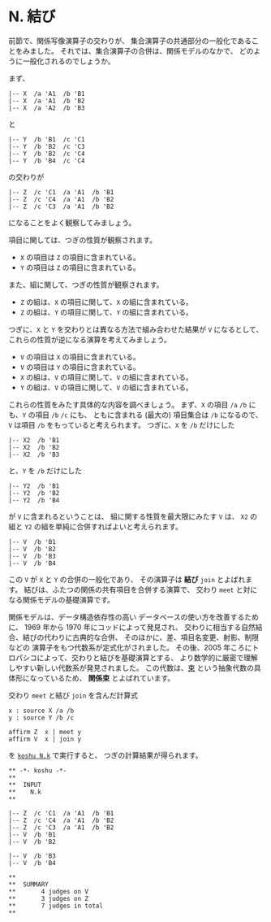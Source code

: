 # N. 結び


前節で、関係写像演算子の交わりが、
集合演算子の共通部分の一般化であることをみました。
それでは、集合演算子の合併は、関係モデルのなかで、
どのように一般化されるのでしょうか。

まず、

``` text
|-- X  /a 'A1  /b 'B1
|-- X  /a 'A1  /b 'B2
|-- X  /a 'A2  /b 'B3
```

と

``` text
|-- Y  /b 'B1  /c 'C1
|-- Y  /b 'B2  /c 'C3
|-- Y  /b 'B2  /c 'C4
|-- Y  /b 'B4  /c 'C4
```

の交わりが

``` text
|-- Z  /c 'C1  /a 'A1  /b 'B1
|-- Z  /c 'C4  /a 'A1  /b 'B2
|-- Z  /c 'C3  /a 'A1  /b 'B2
```

になることをよく観察してみましょう。

項目に関しては、つぎの性質が観察されます。

 - `X` の項目は `Z` の項目に含まれている。
 - `Y` の項目は `Z` の項目に含まれている。

また、組に関して、つぎの性質が観察されます。

 - `Z` の組は、`X` の項目に関して、`X` の組に含まれている。
 - `Z` の組は、`Y` の項目に関して、`Y` の組に含まれている。

つぎに、`X` と `Y` を交わりとは異なる方法で組み合わせた結果が
`V` になるとして、これらの性質が逆になる演算を考えてみましょう。

 - `V` の項目は `X` の項目に含まれている。
 - `V` の項目は `Y` の項目に含まれている。
 - `X` の組は、`V` の項目に関して、`V` の組に含まれている。
 - `Y` の組は、`V` の項目に関して、`V` の組に含まれている。

これらの性質をみたす具体的な内容を調べましょう。
まず、`X` の項目 `/a` `/b` にも、`Y` の項目 `/b` `/c` にも、
ともに含まれる (最大の) 項目集合は `/b` になるので、
`V` は項目 `/b` をもっていると考えられます。
つぎに、`X` を `/b` だけにした

``` text
|-- X2  /b 'B1
|-- X2  /b 'B2
|-- X2  /b 'B3
```

と、`Y` を `/b` だけにした

``` text
|-- Y2  /b 'B1
|-- Y2  /b 'B2
|-- Y2  /b 'B4
```

が `V` に含まれるということは、
組に関する性質を最大限にみたす `V` は、
`X2` の組と `Y2` の組を単純に合併すればよいと考えられます。

``` text
|-- V  /b 'B1
|-- V  /b 'B2
|-- V  /b 'B3
|-- V  /b 'B4
```

この `V` が `X` と `Y` の合併の一般化であり、
その演算子は **結び** `join` とよばれます。
結びは、ふたつの関係の共有項目を合併する演算で、
交わり `meet` と対になる関係モデルの基礎演算です。

関係モデルは、データ構造依存性の高い
データベースの使い方を改善するために、
1969 年から 1970 年にコッドによって発見され、
交わりに相当する自然結合、結びの代わりに古典的な合併、
そのほかに、差、項目名変更、射影、制限などの
演算子をもつ代数系が定式化がされました。
その後、2005 年ころにトロパシコによって、交わりと結びを基礎演算とする、
より数学的に厳密で理解しやすい新しい代数系が発見されました。
この代数は、[束][lattice] という抽象代数の具体形になっているため、
**関係束** とよばれています。

交わり `meet` と結び `join` を含んだ計算式

``` text
x : source X /a /b
y : source Y /b /c

affirm Z  x | meet y
affirm V  x | join y
```

を [`koshu N.k`][N.k] で実行すると、
つぎの計算結果が得られます。

``` text
** -*- koshu -*-
**  
**  INPUT
**    N.k
**    

|-- Z  /c 'C1  /a 'A1  /b 'B1
|-- Z  /c 'C4  /a 'A1  /b 'B2
|-- Z  /c 'C3  /a 'A1  /b 'B2
|-- V  /b 'B1
|-- V  /b 'B2

|-- V  /b 'B3
|-- V  /b 'B4

**  
**  SUMMARY
**       4 judges on V
**       3 judges on Z
**       7 judges in total
**
```


[N.k]:   https://github.com/seinokatsuhiro/abc-book-of-koshucode/blob/master/draft/section/N/N.k
[lattice]: http://ja.wikipedia.org/wiki/束論

